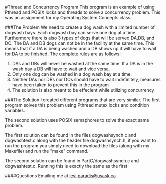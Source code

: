 #Thread and Concurrency Program
This program is an example of using Pthread and POSIX locks and threads to solve a concurrency problem. This was an assignment for my Operating
System Concepts class.

###The Problem
We need to create a dog wash with a limited number of dogwash bays. Each dogwash bay can serve one dog at a time. Furthermore there
is also 3 types of dogs that will be served DA,DB, and DC. The DA and DB dogs can not be in the facility at the same time. This 
means that if a DA is being washed and a DB shows up it will have to wait for DA to be finished. The complete rules are as follows:

1. DAs and DBs will never be washed at the same time. If a DA is in the wash bay a DB will have to wait and vice versa.
2. Only one dog can be washed in a dog wash bay at a time.
3. Neither DAs nor DBs nor DOs should have to wait indefinitely, measures have been taken to prevent this in the program
4. The solution is also meant to be effecient while utilizing concurrency

###The Solution
I created different programs that are very similar. The first program solves this problem using Pthread mutex locks and condition 
variables.

The second solution uses POSIX semaphores to solve the exact same problem.

The first solution can be found in the files dogwashsynch.c and dogwashtest.c along with the header file dogwashsynch.h, if you want
to run the program you simply need to download the files (along with my Makefile) and run the "make" command. 

The second solution can be found in PartC/dogwashsynch.c and dogwashtest.c. Running this is exactly the same as the first

####Questions
Emailing me at levi.paradis@usask.ca
